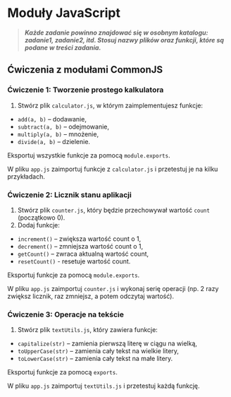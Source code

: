 # Moduły JavaScript

> **_Każde zadanie powinno znajdować się w osobnym katalogu: zadanie1, zadanie2, itd. Stosuj nazwy plików oraz funkcji, które są podane w treści zadania._**

## Ćwiczenia z modułami CommonJS

### Ćwiczenie 1: Tworzenie prostego kalkulatora

1. Stwórz plik `calculator.js`, w którym zaimplementujesz funkcje:

- `add(a, b)` – dodawanie,
- `subtract(a, b)` – odejmowanie,
- `multiply(a, b)` – mnożenie,
- `divide(a, b)` – dzielenie.

Eksportuj wszystkie funkcje za pomocą `module.exports`.

W pliku `app.js` zaimportuj funkcje z `calculator.js` i przetestuj je na kilku przykładach.

### Ćwiczenie 2: Licznik stanu aplikacji

1. Stwórz plik `counter.js`, który będzie przechowywał wartość `count` (początkowo 0).
2. Dodaj funkcje:

- `increment()` – zwiększa wartość count o 1,
- `decrement()` – zmniejsza wartość count o 1,
- `getCount()` – zwraca aktualną wartość count,
- `resetCount()` - resetuje wartość count.

Eksportuj funkcje za pomocą `module.exports`.

W pliku `app.js` zaimportuj `counter.js` i wykonaj serię operacji (np. 2 razy zwiększ licznik, raz zmniejsz, a potem odczytaj wartość).

### Ćwiczenie 3: Operacje na tekście

1. Stwórz plik `textUtils.js`, który zawiera funkcje:

- `capitalize(str)` – zamienia pierwszą literę w ciągu na wielką,
- `toUpperCase(str)` – zamienia cały tekst na wielkie litery,
- `toLowerCase(str)` – zamienia cały tekst na małe litery.

Eksportuj funkcje za pomocą `exports`.

W pliku `app.js` zaimportuj `textUtils.js` i przetestuj każdą funkcję.
